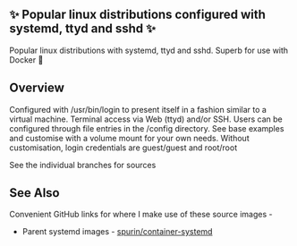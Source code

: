 ## ✨ Popular linux distributions configured with systemd, ttyd and sshd ✨

Popular linux distributions with systemd, ttyd and sshd.  Superb for use with Docker 🐋

## Overview

Configured with /usr/bin/login to present itself in a fashion similar to a virtual machine.  Terminal access via Web (ttyd) and/or SSH.  Users can be configured through file entries in the /config directory.  See base examples and customise with a volume mount for your own needs.  Without customisation, login credentials are guest/guest and root/root

See the individual branches for sources

## See Also

Convenient GitHub links for where I make use of these source images -

* Parent systemd images - [spurin/container-systemd](https://github.com/spurin/container-systemd)
